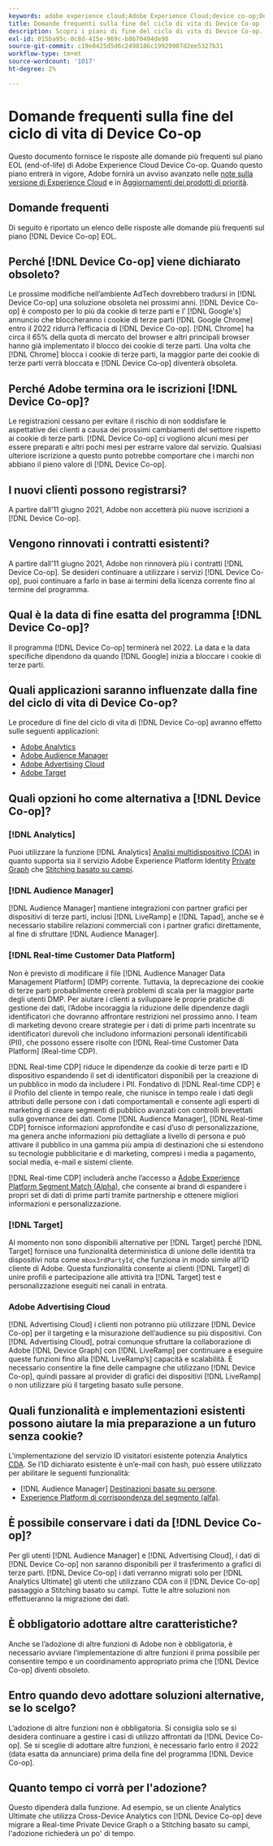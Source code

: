 ```yaml
---
keywords: adobe experience cloud;Adobe Experience Cloud;device co-op;Device Co-op;fine del ciclo di vita
title: Domande frequenti sulla fine del ciclo di vita di Device Co-op
description: Scopri i piani di fine del ciclo di vita di Device Co-op.
exl-id: 015ba95c-0c8d-415e-969c-b8670494de98
source-git-commit: c19e8425d5d6c2498186c19929907d2ee5327b31
workflow-type: tm+mt
source-wordcount: '1017'
ht-degree: 2%

---
```


# Domande frequenti sulla fine del ciclo di vita di Device Co-op

Questo documento fornisce le risposte alle domande più frequenti sul piano EOL (end-of-life) di Adobe Experience Cloud Device Co-op. Quando questo piano entrerà in vigore, Adobe fornirà un avviso avanzato nelle [note sulla versione di Experience Cloud](https://experienceleague.adobe.com/docs/release-notes/experience-cloud/current.html?lang=it) e in [Aggiornamenti dei prodotti di priorità](https://www.adobe.com/subscription/priority-product-update.html).

## Domande frequenti

Di seguito è riportato un elenco delle risposte alle domande più frequenti sul piano [!DNL Device Co-op] EOL.

## Perché [!DNL Device Co-op] viene dichiarato obsoleto?

Le prossime modifiche nell’ambiente AdTech dovrebbero tradursi in [!DNL Device Co-op] una soluzione obsoleta nei prossimi anni. [!DNL Device Co-op] è composto per lo più da cookie di terze parti e l’ [!DNL Google's] annuncio che bloccheranno i cookie di terze parti  [!DNL Google Chrome] entro il 2022 ridurrà l’efficacia di  [!DNL Device Co-op]. [!DNL Chrome] ha circa il 65% della quota di mercato del browser e altri principali browser hanno già implementato il blocco dei cookie di terze parti. Una volta che [!DNL Chrome] blocca i cookie di terze parti, la maggior parte dei cookie di terze parti verrà bloccata e [!DNL Device Co-op] diventerà obsoleta.

## Perché Adobe termina ora le iscrizioni [!DNL Device Co-op]?

Le registrazioni cessano per evitare il rischio di non soddisfare le aspettative dei clienti a causa dei prossimi cambiamenti del settore rispetto ai cookie di terze parti. [!DNL Device Co-op] ci vogliono alcuni mesi per essere preparati e altri pochi mesi per estrarre valore dal servizio. Qualsiasi ulteriore iscrizione a questo punto potrebbe comportare che i marchi non abbiano il pieno valore di [!DNL Device Co-op].

## I nuovi clienti possono registrarsi?

A partire dall’11 giugno 2021, Adobe non accetterà più nuove iscrizioni a [!DNL Device Co-op].

## Vengono rinnovati i contratti esistenti?

A partire dall’11 giugno 2021, Adobe non rinnoverà più i contratti [!DNL Device Co-op]. Se desideri continuare a utilizzare i servizi [!DNL Device Co-op], puoi continuare a farlo in base ai termini della licenza corrente fino al termine del programma.

## Qual è la data di fine esatta del programma [!DNL Device Co-op]?

Il programma [!DNL Device Co-op] terminerà nel 2022. La data e la data specifiche dipendono da quando [!DNL Google] inizia a bloccare i cookie di terze parti.

## Quali applicazioni saranno influenzate dalla fine del ciclo di vita di Device Co-op?

Le procedure di fine del ciclo di vita di [!DNL Device Co-op] avranno effetto sulle seguenti applicazioni:

- [Adobe Analytics](https://experienceleague.adobe.com/docs/analytics.html?lang=en)  
- [Adobe Audience Manager](https://experienceleague.adobe.com/docs/audience-manager/user-guide/overview/aam-overview.html?lang=en)
- [Adobe Advertising Cloud](https://experienceleague.adobe.com/docs/advertising-cloud.html?lang=en)
- [Adobe Target](https://experienceleague.adobe.com/docs/target/using/introduction/intro.html?lang=en)

## Quali opzioni ho come alternativa a [!DNL Device Co-op]?

### [!DNL Analytics]

Puoi utilizzare la funzione [!DNL Analytics] [Analisi multidispositivo (CDA)](https://experienceleague.adobe.com/docs/analytics/components/cda/overview.html) in quanto supporta sia il servizio Adobe Experience Platform Identity [Private Graph](https://experienceleague.adobe.com/docs/analytics/components/cda/device-graph.html?lang=en) che [Stitching basato su campi](https://experienceleague.adobe.com/docs/analytics/components/cda/field-based-stitching.html?lang=en).

### [!DNL Audience Manager]

[!DNL Audience Manager] mantiene integrazioni con partner grafici per dispositivi di terze parti, inclusi  [!DNL LiveRamp] e  [!DNL Tapad], anche se è necessario stabilire relazioni commerciali con i partner grafici direttamente, al fine di sfruttare  [!DNL Audience Manager].

### [!DNL Real-time Customer Data Platform]

Non è previsto di modificare il file [!DNL Audience Manager Data Management Platform] (DMP) corrente. Tuttavia, la deprecazione dei cookie di terze parti probabilmente creerà problemi di scala per la maggior parte degli utenti DMP. Per aiutare i clienti a sviluppare le proprie pratiche di gestione dei dati, l’Adobe incoraggia la riduzione delle dipendenze dagli identificatori che dovranno affrontare restrizioni nel prossimo anno. I team di marketing devono creare strategie per i dati di prime parti incentrate su identificatori durevoli che includono informazioni personali identificabili (PII), che possono essere risolte con [!DNL Real-time Customer Data Platform] (Real-time CDP).

[!DNL Real-time CDP] riduce le dipendenze da cookie di terze parti e ID dispositivo espandendo il set di identificatori disponibili per la creazione di un pubblico in modo da includere i PII. Fondativo di [!DNL Real-time CDP] è il Profilo del cliente in tempo reale, che riunisce in tempo reale i dati degli attributi delle persone con i dati comportamentali e consente agli esperti di marketing di creare segmenti di pubblico avanzati con controlli brevettati sulla governance dei dati. Come [!DNL Audience Manager], [!DNL Real-time CDP] fornisce informazioni approfondite e casi d’uso di personalizzazione, ma genera anche informazioni più dettagliate a livello di persona e può attivare il pubblico in una gamma più ampia di destinazioni che si estendono su tecnologie pubblicitarie e di marketing, compresi i media a pagamento, social media, e-mail e sistemi cliente.

[!DNL Real-time CDP] includerà anche l’accesso a  [Adobe Experience Platform Segment Match (Alpha)](https://experienceleague.adobe.com/docs/experience-platform/segmentation/ui/segment-match.html?lang=en), che consente ai brand di espandere i propri set di dati di prime parti tramite partnership e ottenere migliori informazioni e personalizzazione.

### [!DNL Target]

Al momento non sono disponibili alternative per [!DNL Target] perché [!DNL Target] fornisce una funzionalità deterministica di unione delle identità tra dispositivi nota come `mbox3rdPartyId`, che funziona in modo simile all’ID cliente di Adobe. Questa funzionalità consente ai clienti [!DNL Target] di unire profili e partecipazione alle attività tra [!DNL Target] test e personalizzazione eseguiti nei canali in entrata.

### Adobe Advertising Cloud

[!DNL Advertising Cloud] i clienti non potranno più utilizzare  [!DNL Device Co-op] per il targeting e la misurazione dell’audience su più dispositivi. Con [!DNL Advertising Cloud], potrai comunque sfruttare la collaborazione di Adobe [!DNL Device Graph] con [!DNL LiveRamp] per continuare a eseguire queste funzioni fino alla [!DNL LiveRamp’s] capacità e scalabilità. È necessario consentire la fine delle campagne che utilizzano [!DNL Device Co-op], quindi passare al provider di grafici dei dispositivi [!DNL LiveRamp] o non utilizzare più il targeting basato sulle persone.

## Quali funzionalità e implementazioni esistenti possono aiutare la mia preparazione a un futuro senza cookie?

L&#39;implementazione del servizio ID visitatori esistente potenzia Analytics [CDA](https://experienceleague.adobe.com/docs/analytics/components/cda/overview.html). Se l’ID dichiarato esistente è un’e-mail con hash, può essere utilizzato per abilitare le seguenti funzionalità:

- [!DNL Audience Manager] [Destinazioni basate su persone](https://experienceleague.adobe.com/docs/audience-manager/user-guide/features/destinations/people-based/people-based-destinations-overview.html).
- [Experience Platform di corrispondenza del segmento (alfa)](https://experienceleague.adobe.com/docs/experience-platform/segmentation/ui/segment-match.html?lang=en).

## È possibile conservare i dati da [!DNL Device Co-op]?

Per gli utenti [!DNL Audience Manager] e [!DNL Advertising Cloud], i dati di [!DNL Device Co-op] non saranno disponibili per il trasferimento a grafici di terze parti. [!DNL Device Co-op] i dati verranno migrati solo per  [!DNL Analytics Ultimate] gli utenti che utilizzano CDA con il  [!DNL Device Co-op] passaggio a Stitching basato su campi. Tutte le altre soluzioni non effettueranno la migrazione dei dati.

## È obbligatorio adottare altre caratteristiche?

Anche se l’adozione di altre funzioni di Adobe non è obbligatoria, è necessario avviare l’implementazione di altre funzioni il prima possibile per consentire tempo e un coordinamento appropriato prima che [!DNL Device Co-op] diventi obsoleto.

## Entro quando devo adottare soluzioni alternative, se lo scelgo?

L’adozione di altre funzioni non è obbligatoria. Si consiglia solo se si desidera continuare a gestire i casi di utilizzo affrontati da [!DNL Device Co-op]. Se si sceglie di adottare altre funzioni, è necessario farlo entro il 2022 (data esatta da annunciare) prima della fine del programma [!DNL Device Co-op].

## Quanto tempo ci vorrà per l&#39;adozione?

Questo dipenderà dalla funzione. Ad esempio, se un cliente Analytics Ultimate che utilizza Cross-Device Analytics con [!DNL Device Co-op] deve migrare a Real-time Private Device Graph o a Stitching basato su campi, l&#39;adozione richiederà un po&#39; di tempo.
